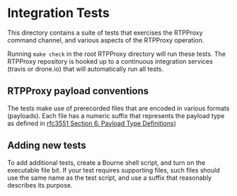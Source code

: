# Integration Tests

This directory contains a suite of tests that exercises the RTPProxy
command channel, and various aspects of the RTPProxy operation. 

Running `make check` in the root RTPProxy directory will run these tests.
The RTPProxy repository is hooked up to a continuous integration services
(travis or drone.io) that will automatically run all tests.

## RTPProxy payload conventions

The tests make use of prerecorded files that are encoded in various
formats (payloads). Each file has a numeric suffix that represents the
payload type as defined in [rfc3551 Section 6. Payload Type
Definitions)][0]

## Adding new tests

To add additional tests, create a Bourne shell script, and turn on the
executable file bit. If your test requires supporting files, such files
should use the same name as the test script, and use a suffix that
reasonably describes its purpose.

[0]: http://tools.ietf.org/html/rfc3551#section-6

